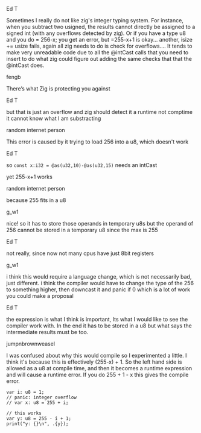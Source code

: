 Ed T

Sometimes I really do not like zig's integer typing system. For instance, when you subtract two usigned, the results cannot directly be assigned to a signed int (with any overflows detected by zig). Or if you have a type u8 and you do = 256-x; you get an error, but =255-x+1 is okay... another, isize += usize fails, again all zig needs to do is check for overflows.... It tends to make very unreadable code due to all the @intCast calls that you need to insert to do what zig could figure out adding the same checks that that the @intCast does.

fengb

There’s what Zig is protecting you against

Ed T

but that is just an overflow and zig should detect it a runtime
not comptime
it cannot know what I am substracting

random internet person

This error is caused by it trying to load 256 into a u8, which doesn't work

Ed T

so `const x:i32 = @as(u32,10)-@as(u32,15)` needs an intCast

yet 255-x+1 works

random internet person

because 255 fits in a u8

g_w1

nice!
so it has to store those operands in temporary u8s
but the operand of 256 cannot be stored in a temporary u8 since the max is 255

Ed T

not really, since now not many cpus have just 8bit registers

g_w1

i think this would require a language change, which is not necessarily bad, just different. i think the compiler would have to change the type of the 256 to something higher, then downcast it and panic if 0 which is a lot of work
you could make a proposal

Ed T

the expression is what I think is important, Its what I would like to see the compiler work with. In the end it has to be stored in a u8 but what says the intermediate results must be too.

jumpnbrownweasel

I was confused about why this would compile so I experimented a little. I think it's because this is effectively (255-x) + 1. So the left hand side is allowed as a u8 at compile time, and then it becomes a runtime expression and will cause a runtime error. If you do 255 + 1 - x this gives the compile error.

```zig
var i: u8 = 1;
// panic: integer overflow
// var x: u8 = 255 + i;

// this works
var y: u8 = 255 - i + 1;
print("y: {}\n", .{y});
```
